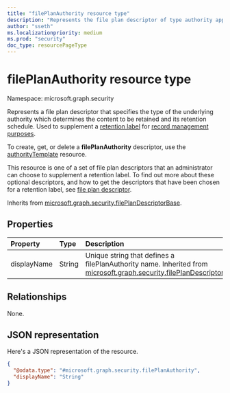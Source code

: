 ```yaml
---
title: "filePlanAuthority resource type"
description: "Represents the file plan descriptor of type authority applied to a particular retention label."
author: "sseth"
ms.localizationpriority: medium
ms.prod: "security"
doc_type: resourcePageType
---
```


# filePlanAuthority resource type

Namespace: microsoft.graph.security

Represents a file plan descriptor that specifies the type of the underlying authority which determines the content to be retained and its retention schedule. Used to supplement a [retention label](security-retentionlabel.md) for [record management purposes](security-recordsmanagement-overview.md).

To create, get, or delete a **filePlanAuthority** descriptor, use the [authorityTemplate](security-authoritytemplate.md) resource.

This resource is one of a set of file plan descriptors that an administrator can choose to supplement a retention label. To find out more about these optional descriptors, and how to get the descriptors that have been chosen for a retention label, see [file plan descriptor](security-fileplandescriptor.md).

Inherits from [microsoft.graph.security.filePlanDescriptorBase](../resources/security-fileplandescriptorBase.md).

## Properties
|Property|Type|Description|
|:---|:---|:---|
|displayName|String|Unique string that defines a filePlanAuthority name. Inherited from [microsoft.graph.security.filePlanDescriptor](../resources/security-fileplandescriptor.md).|

## Relationships
None.

## JSON representation
Here's a JSON representation of the resource.
<!-- {
  "blockType": "resource",
  "@odata.type": "microsoft.graph.security.filePlanAuthority"
}
-->
``` json
{
  "@odata.type": "#microsoft.graph.security.filePlanAuthority",
  "displayName": "String"
}
```

